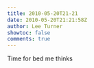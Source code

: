 ```yaml
---
title: 2010-05-20T21-21
date: 2010-05-20T21:21:58Z
author: Lee Turner
showtoc: false
comments: true
---
```


Time for bed me thinks

